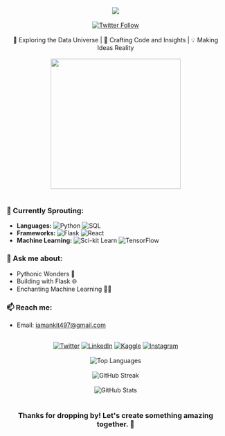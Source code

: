 <div align="center">
  <img src="https://readme-typing-svg.herokuapp.com/?font=Righteous&size=35&center=true&vCenter=true&width=500&height=70&duration=4000&lines=Hey+there!+👋;I'm+Ankit+Singh." />
</div>

<br>

<div align="center">
  <a href="https://twitter.com/awsmankit_" target="_blank">
    <img src="https://img.shields.io/twitter/follow/awsmankit_?label=Follow%20%40awsmankit_&style=social" alt="Twitter Follow">
  </a>
</div>

<br>

<div align="center">
  🚀 Exploring the Data Universe | 🌟 Crafting Code and Insights | 💡 Making Ideas Reality
</div>

<br>

<div align="center">
  <img src="https://media.giphy.com/media/l1J9EdzfOSgfyueL2/giphy.gif" width="300">
</div>

<br>

### 🌱 Currently Sprouting:
- **Languages:** ![Python](https://img.shields.io/badge/-Python-3776AB?style=flat-square&logo=python&logoColor=white) ![SQL](https://img.shields.io/badge/-SQL-4479A1?style=flat-square&logo=postgresql&logoColor=white)
- **Frameworks:** ![Flask](https://img.shields.io/badge/-Flask-000000?style=flat-square&logo=flask&logoColor=white) ![React](https://img.shields.io/badge/-React-61DAFB?style=flat-square&logo=react&logoColor=white)
- **Machine Learning:** ![Sci-kit Learn](https://img.shields.io/badge/-Sci--kit%20Learn-F7931E?style=flat-square&logo=scikit-learn&logoColor=white) ![TensorFlow](https://img.shields.io/badge/-TensorFlow-FF6F00?style=flat-square&logo=tensorflow&logoColor=white)

### 💬 Ask me about:
- Pythonic Wonders 🐍
- Building with Flask 🌐
- Enchanting Machine Learning 🧙‍♂️

### 📫 Reach me:
- Email: iamankit497@gmail.com

<br>

<div align="center">
  <a href="https://twitter.com/awsmankit_" target="_blank"><img src="https://img.shields.io/badge/Twitter-%40awsmankit_-blue?style=social&logo=twitter" alt="Twitter"></a>
  <a href="https://linkedin.com/in/ankitsingh282" target="_blank"><img src="https://img.shields.io/badge/LinkedIn-ankitsingh282-blue?style=social&logo=linkedin" alt="LinkedIn"></a>
  <a href="https://kaggle.com/awsmankitt" target="_blank"><img src="https://img.shields.io/badge/Kaggle-awsmankitt-blue?style=social&logo=kaggle" alt="Kaggle"></a>
  <a href="https://instagram.com/awsmankit" target="_blank"><img src="https://img.shields.io/badge/Instagram-awsmankit-blue?style=social&logo=instagram" alt="Instagram"></a>
</div>

<br>

<div align="center">
  <img src="https://github-readme-stats.vercel.app/api/top-langs/?username=awsmankit&layout=compact&theme=dark" alt="Top Languages">
</div>

<br>

<div align="center">
  <img src="https://github-readme-streak-stats.herokuapp.com/?user=awsmankit&theme=dark" alt="GitHub Streak">
</div>

<br>

<div align="center">
  <img src="https://github-readme-stats.vercel.app/api?username=awsmankit&show_icons=true&theme=dark" alt="GitHub Stats">
</div>

<br>

<div align="center">
  <h3>Thanks for dropping by! Let's create something amazing together. 🌟</h3>
</div>
